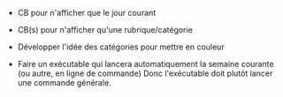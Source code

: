 * CB pour n'afficher que le jour courant
* CB(s) pour n'afficher qu'une rubrique/catégorie

* Développer l'idée des catégories pour mettre en couleur

* Faire un exécutable qui lancera automatiquement la semaine courante (ou autre, en ligne de commande)
  Donc l'exécutable doit plutôt lancer une commande générale.
